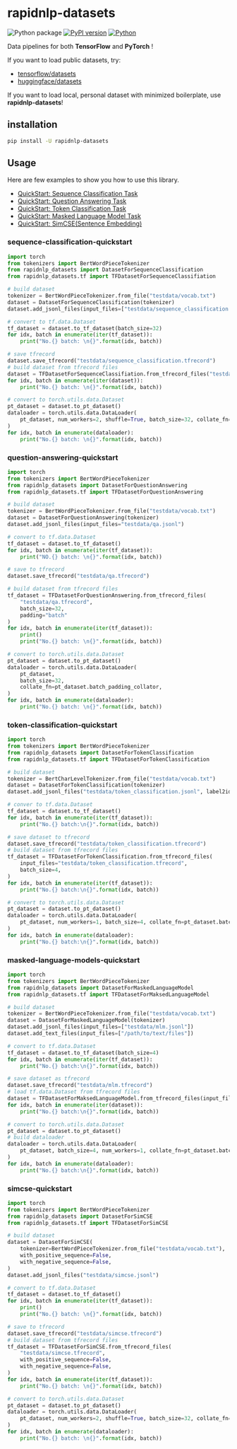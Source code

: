 # rapidnlp-datasets

![Python package](https://github.com/naivenlp/rapidnlp-datasets/workflows/Python%20package/badge.svg)
[![PyPI version](https://badge.fury.io/py/rapidnlp-datasets.svg)](https://badge.fury.io/py/rapidnlp-datasets)
[![Python](https://img.shields.io/pypi/pyversions/rapidnlp-datasets.svg?style=plastic)](https://badge.fury.io/py/rapidnlp-datasets)


Data pipelines for both **TensorFlow** and **PyTorch** !

If you want to load public datasets, try:

* [tensorflow/datasets](https://github.com/tensorflow/datasets)
* [huggingface/datasets](https://github.com/huggingface/datasets)

If you want to load local, personal dataset with minimized boilerplate, use **rapidnlp-datasets**!

## installation

```bash
pip install -U rapidnlp-datasets
```

## Usage

Here are few examples to show you how to use this library.

* [QuickStart: Sequence Classification Task](#sequence-classification-quickstart)
* [QuickStart: Question Answering Task](#question-answering-quickstart)
* [QuickStart: Token Classification Task](#token-classification-quickstart)
* [QuickStart: Masked Language Model Task](#masked-language-model-quickstart)
* [QuickStart: SimCSE(Sentence Embedding)](#simcse-quickstart)

### sequence-classification-quickstart

```python
import torch
from tokenizers import BertWordPieceTokenizer
from rapidnlp_datasets import DatasetForSequenceClassification
from rapidnlp_datasets.tf import TFDatasetForSequenceClassifiation

# build dataset
tokenizer = BertWordPieceTokenizer.from_file("testdata/vocab.txt")
dataset = DatasetForSequenceClassification(tokenizer)
dataset.add_jsonl_files(input_files=["testdata/sequence_classification.jsonl"])

# convert to tf.data.Dataset
tf_dataset = dataset.to_tf_dataset(batch_size=32)
for idx, batch in enumerate(iter(tf_dataset)):
    print("No.{} batch: \n{}".format(idx, batch))

# save tfrecord
dataset.save_tfrecord("testdata/sequence_classification.tfrecord")
# build dataset from tfrecord files
dataset = TFDatasetForSequenceClassifiation.from_tfrecord_files("testdata/sequence_classification.tfrecord")
for idx, batch in enumerate(iter(dataset)):
    print("No.{} batch: \n{}".format(idx, batch))

# convert to torch.utils.data.Dataset
pt_dataset = dataset.to_pt_dataset()
dataloader = torch.utils.data.DataLoader(
    pt_dataset, num_workers=2, shuffle=True, batch_size=32, collate_fn=pt_dataset.batch_padding_collator
)
for idx, batch in enumerate(dataloader):
    print("No.{} batch: \n{}".format(idx, batch))
```

### question-answering-quickstart

```python
import torch
from tokenizers import BertWordPieceTokenizer
from rapidnlp_datasets import DatasetForQuestionAnswering
from rapidnlp_datasets.tf import TFDatasetForQuestionAnswering

# build dataset
tokenizer = BertWordPieceTokenizer.from_file("testdata/vocab.txt")
dataset = DatasetForQuestionAnswering(tokenizer)
dataset.add_jsonl_files(input_files="testdata/qa.jsonl")

# convert to tf.data.Dataset
tf_dataset = dataset.to_tf_dataset()
for idx, batch in enumerate(iter(tf_dataset)):
    print("NO.{} batch: \n{}".format(idx, batch))

# save to tfrecord
dataset.save_tfrecord("testdata/qa.tfrecord")

# build dataset from tfrecord files
tf_dataset = TFDatasetForQuestionAnswering.from_tfrecord_files(
    "testdata/qa.tfrecord", 
    batch_size=32, 
    padding="batch"
)
for idx, batch in enumerate(iter(tf_dataset)):
    print()
    print("No.{} batch: \n{}".format(idx, batch))

# convert to torch.utils.data.Dataset
pt_dataset = dataset.to_pt_dataset()
dataloader = torch.utils.data.DataLoader(
    pt_dataset,
    batch_size=32,
    collate_fn=pt_dataset.batch_padding_collator,
)
for idx, batch in enumerate(dataloader):
    print("No.{} batch: \n{}".format(idx, batch))
```


### token-classification-quickstart

```python
import torch
from tokenizers import BertWordPieceTokenizer
from rapidnlp_datasets import DatasetForTokenClassification
from rapidnlp_datasets.tf import TFDatasetForTokenClassification

# build dataset
tokenizer = BertCharLevelTokenizer.from_file("testdata/vocab.txt")
dataset = DatasetForTokenClassification(tokenizer)
dataset.add_jsonl_files("testdata/token_classification.jsonl", label2id=_label_to_id)

# conver to tf.data.Dataset
tf_dataset = dataset.to_tf_dataset()
for idx, batch in enumerate(iter(tf_dataset)):
    print("No.{} batch:\n{}".format(idx, batch))

# save dataset to tfrecord
dataset.save_tfrecord("testdata/token_classification.tfrecord")
# build dataset from tfrecord files
tf_dataset = TFDatasetForTokenClassification.from_tfrecord_files(
    input_files="testdata/token_classification.tfrecord",
    batch_size=4,
)
for idx, batch in enumerate(iter(tf_dataset)):
    print("No.{} batch:\n{}".format(idx, batch))

# convert to torch.utils.data.Dataset
pt_dataset = dataset.to_pt_dataset()
dataloader = torch.utils.data.DataLoader(
    pt_dataset, num_workers=1, batch_size=4, collate_fn=pt_dataset.batch_padding_collator
)
for idx, batch in enumerate(dataloader):
    print("No.{} batch:\n{}".format(idx, batch))
```

### masked-language-models-quickstart

```python
import torch
from tokenizers import BertWordPieceTokenizer
from rapidnlp_datasets import DatasetForMaskedLanguageModel
from rapidnlp_datasets.tf import TFDatasetForMaksedLanguageModel

# build dataset
tokenizer = BertWordPieceTokenizer.from_file("testdata/vocab.txt")
dataset = DatasetForMaskedLanguageModel(tokenizer)
dataset.add_jsonl_files(input_files=["testdata/mlm.jsonl"])
dataset.add_text_files(input_files=["/path/to/text/files"])

# convert to tf.data.Dataset
tf_dataset = dataset.to_tf_dataset(batch_size=4)
for idx, batch in enumerate(iter(tf_dataset)):
    print("No.{} batch:\n{}".format(idx, batch))

# save dataset as tfrecord
dataset.save_tfrecord("testdata/mlm.tfrecord")
# load tf.data.Dataset from tfrecord files
dataset = TFDatasetForMaksedLanguageModel.from_tfrecord_files(input_files="testdata/mlm.tfrecord", batch_size=4)
for idx, batch in enumerate(iter(dataset)):
    print("No.{} batch:\n{}".format(idx, batch))

# convert to torch.utils.data.Dataset
pt_dataset = dataset.to_pt_dataset()
# build dataloader
dataloader = torch.utils.data.DataLoader(
    pt_dataset, batch_size=4, num_workers=1, collate_fn=pt_dataset.batch_padding_collator
)
for idx, batch in enumerate(dataloader):
    print("No.{} batch:\n{}".format(idx, batch))

````

### simcse-quickstart

```python
import torch
from tokenizers import BertWordPieceTokenizer
from rapidnlp_datasets import DatasetForSimCSE
from rapidnlp_datasets.tf import TFDatasetForSimCSE

# build dataset
dataset = DatasetForSimCSE(
    tokenizer=BertWordPieceTokenizer.from_file("testdata/vocab.txt"),
    with_positive_sequence=False,
    with_negative_sequence=False,
)
dataset.add_jsonl_files("testdata/simcse.jsonl")

# convert to tf.data.Dataset
tf_dataset = dataset.to_tf_dataset()
for idx, batch in enumerate(iter(tf_dataset)):
    print()
    print("No.{} batch: \n{}".format(idx, batch))

# save to tfrecord
dataset.save_tfrecord("testdata/simcse.tfrecord")
# build dataset from tfrecord files
tf_dataset = TFDatasetForSimCSE.from_tfrecord_files(
    "testdata/simcse.tfrecord",
    with_positive_sequence=False,
    with_negative_sequence=False,
)
for idx, batch in enumerate(iter(tf_dataset)):
    print("No.{} batch: \n{}".format(idx, batch))

# convert to torch.utils.data.Dataset
pt_dataset = dataset.to_pt_dataset()
dataloader = torch.utils.data.DataLoader(
    pt_dataset, num_workers=2, shuffle=True, batch_size=32, collate_fn=pt_dataset.batch_padding_collator
)
for idx, batch in enumerate(dataloader):
    print("No.{} batch: \n{}".format(idx, batch))
```

